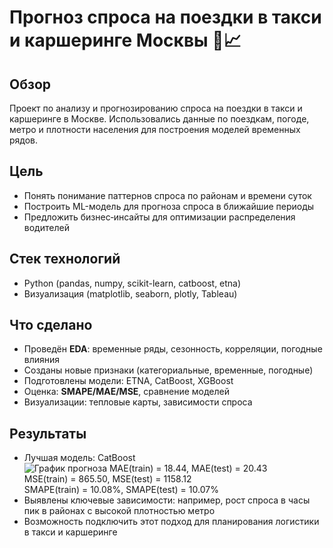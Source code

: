 # Прогноз спроса на поездки в такси и каршеринге Москвы 🚕📈

## Обзор
Проект по анализу и прогнозированию спроса на поездки в такси и каршеринге в Москве. Использовались данные по поездкам, погоде, метро и плотности населения для построения моделей временных рядов.

## Цель
- Понять понимание паттернов спроса по районам и времени суток  
- Построить ML-модель для прогноза спроса в ближайшие периоды  
- Предложить бизнес‑инсайты для оптимизации распределения водителей

## Стек технологий
- Python (pandas, numpy, scikit-learn, catboost, etna)  
- Визуализация (matplotlib, seaborn, plotly, Tableau) 

## Что сделано
- Проведён **EDA**: временные ряды, сезонность, корреляции, погодные влияния  
- Созданы новые признаки (категориальные, временные, погодные)  
- Подготовлены модели: ETNA, CatBoost, XGBoost  
- Оценка: **SMAPE/MAE/MSE**, сравнение моделей  
- Визуализации: тепловые карты, зависимости спроса

## Результаты
- Лучшая модель: CatBoost <br>
 ![График прогноза](https://disk.yandex.ru/client/disk/Практикум?idApp=client&dialog=slider&idDialog=%2Fdisk%2FПрактикум%2FВизуализация.jpg)
  MAE(train) = 18.44, MAE(test) = 20.43<br>
  MSE(train) = 865.50, MSE(test) = 1158.12<br>
  SMAPE(train) = 10.08%, SMAPE(test) = 10.07%<br>
- Выявлены ключевые зависимости: например, рост спроса в часы пик в районах с высокой плотностью метро  
- Возможность подключить этот подход для планирования логистики в такси и каршеринге
